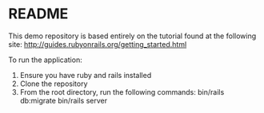 # README

This demo repository is based entirely on the tutorial found at the following site: 
http://guides.rubyonrails.org/getting_started.html

To run the application:
1) Ensure you have ruby and rails installed
2) Clone the repository
3) From the root directory, run the following commands: 
   bin/rails db:migrate
   bin/rails server


